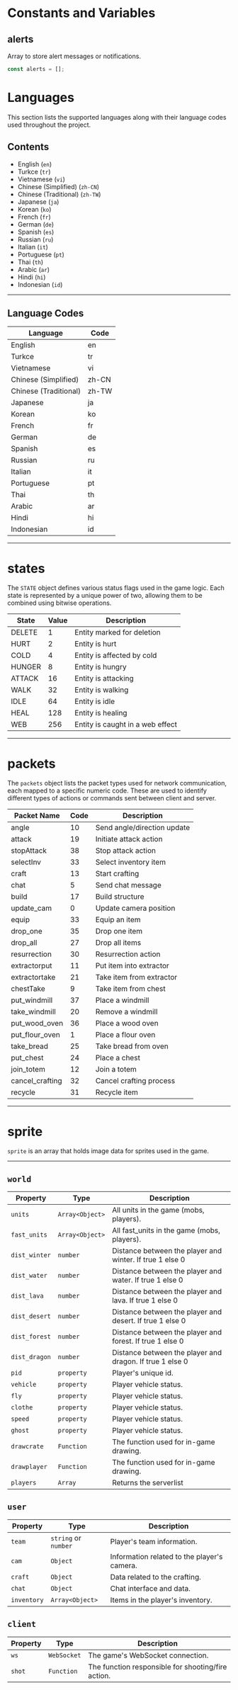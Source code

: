 # Constants and Variables

## alerts

Array to store alert messages or notifications.

```js
const alerts = [];
```
# Languages

This section lists the supported languages along with their language codes used throughout the project.

## Contents

- English (`en`)
- Turkce (`tr`)
- Vietnamese (`vi`)
- Chinese (Simplified) (`zh-CN`)
- Chinese (Traditional) (`zh-TW`)
- Japanese (`ja`)
- Korean (`ko`)
- French (`fr`)
- German (`de`)
- Spanish (`es`)
- Russian (`ru`)
- Italian (`it`)
- Portuguese (`pt`)
- Thai (`th`)
- Arabic (`ar`)
- Hindi (`hi`)
- Indonesian (`id`)

---

## Language Codes

| Language             | Code  |
|----------------------|-------|
| English              | en    |
| Turkce               | tr    |
| Vietnamese           | vi    |
| Chinese (Simplified) | zh-CN |
| Chinese (Traditional)| zh-TW |
| Japanese             | ja    |
| Korean               | ko    |
| French               | fr    |
| German               | de    |
| Spanish              | es    |
| Russian              | ru    |
| Italian              | it    |
| Portuguese           | pt    |
| Thai                 | th    |
| Arabic               | ar    |
| Hindi                | hi    |
| Indonesian           | id    |

---
# states

The `STATE` object defines various status flags used in the game logic. Each state is represented by a unique power of two, allowing them to be combined using bitwise operations.

| State       | Value | Description                      |
|-------------|-------|---------------------------------|
| DELETE      | 1     | Entity marked for deletion       |
| HURT        | 2     | Entity is hurt                   |
| COLD        | 4     | Entity is affected by cold       |
| HUNGER      | 8     | Entity is hungry                 |
| ATTACK      | 16    | Entity is attacking              |
| WALK        | 32    | Entity is walking                |
| IDLE        | 64    | Entity is idle                   |
| HEAL        | 128   | Entity is healing                |
| WEB         | 256   | Entity is caught in a web effect |

---

# packets

The `packets` object lists the packet types used for network communication, each mapped to a specific numeric code. These are used to identify different types of actions or commands sent between client and server.

| Packet Name      | Code | Description                   |
|------------------|------|-------------------------------|
| angle            | 10   | Send angle/direction update   |
| attack           | 19   | Initiate attack action        |
| stopAttack       | 38   | Stop attack action            |
| selectInv        | 33   | Select inventory item         |
| craft            | 13   | Start crafting                |
| chat             | 5    | Send chat message             |
| build            | 17   | Build structure               |
| update_cam       | 0    | Update camera position        |
| equip            | 33   | Equip an item                 |
| drop_one         | 35   | Drop one item                 |
| drop_all         | 27   | Drop all items                |
| resurrection     | 30   | Resurrection action           |
| extractorput     | 11   | Put item into extractor       |
| extractortake    | 21   | Take item from extractor      |
| chestTake        | 9    | Take item from chest          |
| put_windmill     | 37   | Place a windmill              |
| take_windmill    | 20   | Remove a windmill             |
| put_wood_oven    | 36   | Place a wood oven             |
| put_flour_oven   | 1    | Place a flour oven            |
| take_bread       | 25   | Take bread from oven          |
| put_chest        | 24   | Place a chest                 |
| join_totem       | 12   | Join a totem                  |
| cancel_crafting  | 32   | Cancel crafting process       |
| recycle          | 31   | Recycle item                  |

---
# sprite

`sprite` is an array that holds image data for sprites used in the game.

---
## `world`

| Property       | Type                | Description                                      |
|----------------|---------------------|------------------------------------------------|
| `units`        | `Array<Object>`     | All units in the game (mobs, players).|
| `fast_units`        | `Array<Object>`     | All fast_units in the game (mobs, players).|
| `dist_winter`  | `number`            | Distance between the player and winter. If true 1 else 0    |
| `dist_water`  | `number`            | Distance between the player and water. If true 1 else 0    |
| `dist_lava`  | `number`            | Distance between the player and lava. If true 1 else 0    |
| `dist_desert`  | `number`            | Distance between the player and desert. If true 1 else 0    |
| `dist_forest`  | `number`            | Distance between the player and forest. If true 1 else 0    |
| `dist_dragon`  | `number`            | Distance between the player and dragon. If true 1 else 0    |
| `pid`       | `property`            | Player's unique id.                     |
| `vehicle`       | `property`            | Player vehicle status.                     |
| `fly`       | `property`            | Player vehicle status.                     |
| `clothe`       | `property`            | Player vehicle status.                     |
| `speed`       | `property`            | Player vehicle status.                     |
| `ghost`       | `property`            | Player vehicle status.                     |
| `drawcrate`     | `Function`          | The function used for in-game drawing.           |
| `drawplayer`     | `Function`          | The function used for in-game drawing.           |
| `players`     | `Array` | Returns the serverlist|



## `user`

| Property       | Type                | Description                                      |
|----------------|---------------------|------------------------------------------------|
| `team`         | `string` or `number`| Player's team information.                        |
| `cam`       | `Object`            | Information related to the player's camera.      |
| `craft`        | `Object`            | Data related to the crafting.              |
| `chat`         | `Object`            | Chat interface and data.                           |
| `inventory`    | `Array<Object>`     | Items in the player's inventory.                   |

## `client`

| Property       | Type                | Description                                      |
|----------------|---------------------|------------------------------------------------|
| `ws`           | `WebSocket`         | The game's WebSocket connection.                  |
| `shot`         | `Function`          | The function responsible for shooting/fire action.|

